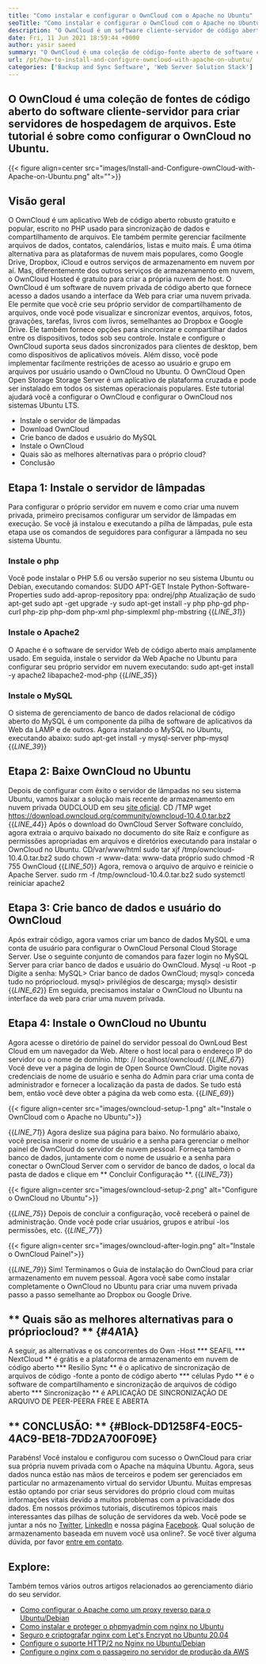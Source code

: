 ```yaml
---
title: "Como instalar e configurar o OwnCloud com o Apache no Ubuntu" 
seoTitle: "Como instalar e configurar o OwnCloud com o Apache no Ubuntu" 
description: "O OwnCloud é um software cliente-servidor de código aberto para criar serviços de hospedagem de arquivos. Neste tutorial, aprenderemos a instalar e configurar o OwnCloud no Ubuntu" 
date: Fri, 11 Jun 2021 18:59:44 +0000
author: yasir saeed
summary: "O OwnCloud é uma coleção de código-fonte aberto de software cliente-servidor para criar servidores de hospedagem de arquivos. Este tutorial é sobre como configurar o OwnCloud no Ubuntu." 
url: /pt/how-to-install-and-configure-owncloud-with-apache-on-ubuntu/
categories: ['Backup and Sync Software', 'Web Server Solution Stack']
---
```


## O OwnCloud é uma coleção de fontes de código aberto do software cliente-servidor para criar servidores de hospedagem de arquivos. Este tutorial é sobre como configurar o OwnCloud no Ubuntu.

{{< figure align=center src="images/Install-and-Configure-ownCloud-with-Apache-on-Ubuntu.png" alt="">}}


## **Visão geral**
O OwnCloud é um aplicativo Web de código aberto robusto gratuito e popular, escrito no PHP usado para sincronização de dados e compartilhamento de arquivos. Ele também permite gerenciar facilmente arquivos de dados, contatos, calendários, listas e muito mais. É uma ótima alternativa para as plataformas de nuvem mais populares, como Google Drive, Dropbox, iCloud e outros serviços de armazenamento em nuvem por aí. Mas, diferentemente dos outros serviços de armazenamento em nuvem, o OwnCloud Hosted é gratuito para criar a própria nuvem de host.
O OwnCloud é um software de nuvem privada de código aberto que fornece acesso a dados usando a interface da Web para criar uma nuvem privada. Ele permite que você crie seu próprio servidor de compartilhamento de arquivos, onde você pode visualizar e sincronizar eventos, arquivos, fotos, gravações, tarefas, livros com livros, semelhantes ao Dropbox e Google Drive. Ele também fornece opções para sincronizar e compartilhar dados entre os dispositivos, todos sob seu controle. Instale e configure o OwnCloud suporta seus dados sincronizados para clientes de desktop, bem como dispositivos de aplicativos móveis. Além disso, você pode implementar facilmente restrições de acesso ao usuário e grupo em arquivos por usuário usando o OwnCloud no Ubuntu. O OwnCloud Open Open Storage Storage Server é um aplicativo de plataforma cruzada e pode ser instalado em todos os sistemas operacionais populares.
Este tutorial ajudará você a configurar o OwnCloud e configurar o OwnCloud nos sistemas Ubuntu LTS.
  * Instale o servidor de lâmpadas
  * Download OwnCloud
  * Crie banco de dados e usuário do MySQL
  * Instale o OwnCloud
  * Quais são as melhores alternativas para o próprio cloud?
  * Conclusão

## Etapa 1: Instale o servidor de lâmpadas
Para configurar o próprio servidor em nuvem e como criar uma nuvem privada, primeiro precisamos configurar um servidor de lâmpadas em execução. Se você já instalou e executando a pilha de lâmpadas, pule esta etapa use os comandos de seguidores para configurar a lâmpada no seu sistema Ubuntu.

### Instale o php
Você pode instalar o PHP 5.6 ou versão superior no seu sistema Ubuntu ou Debian, executando comandos:
SUDO APT-GET Instale Python-Software-Properties
sudo add-aprop-repository ppa: ondrej/php
Atualização de sudo apt-get
sudo apt -get upgrade -y
sudo apt-get install -y php php-gd php-curl php-zip php-dom php-xml php-simplexml php-mbstring
{{_LINE_31_}}

### Instale o Apache2
O Apache é o software de servidor Web de código aberto mais amplamente usado. Em seguida, instale o servidor da Web Apache no Ubuntu para configurar seu próprio servidor em nuvem executando:
sudo apt-get install -y apache2 libapache2-mod-php
{{_LINE_35_}}

### Instale o MySQL
O sistema de gerenciamento de banco de dados relacional de código aberto do MySQL é um componente da pilha de software de aplicativos da Web da LAMP e de outros. Agora instalando o MySQL no Ubuntu, executando abaixo:
sudo apt-get install -y mysql-server php-mysql
{{_LINE_39_}}

## Etapa 2: Baixe OwnCloud no Ubuntu
Depois de configurar com êxito o servidor de lâmpadas no seu sistema Ubuntu, vamos baixar a solução mais recente de armazenamento em nuvem privada OUDCLOUD em seu [site oficial][1].
CD /TMP
wget https://download.owncloud.org/community/owncloud-10.4.0.tar.bz2
{{_LINE_44_}}
Após o download do OwnCloud Server Software concluído, agora extraia o arquivo baixado no documento do site Raiz e configure as permissões apropriadas em arquivos e diretórios executando para instalar o OwnCloud no Ubuntu.
CD/var/www/html
sudo tar xjf /tmp/owncloud-10.4.0.tar.bz2
sudo chown -r www-data: www-data próprio
sudo chmod -R 755 OwnCloud
{{_LINE_50_}}
Agora, remova o arquivo de arquivo e reinicie o Apache Server.
sudo rm -f /tmp/owncloud-10.4.0.tar.bz2
sudo systemctl reiniciar apache2

## Etapa 3: Crie banco de dados e usuário do OwnCloud
Após extrair código, agora vamos criar um banco de dados MySQL e uma conta de usuário para configurar o OwnCloud Personal Cloud Storage Server. Use o seguinte conjunto de comandos para fazer login no MySQL Server para criar banco de dados e usuário do OwnCloud.
Mysql -u Root -p
Digite a senha:
MySQL> Criar banco de dados OwnCloud;
mysql> conceda tudo no própriocloud.
mysql> privilégios de descarga;
mysql> desistir
{{_LINE_62_}}
Em seguida, precisamos instalar o OwnCloud no Ubuntu na interface da web para criar uma nuvem privada.

## Etapa 4: Instale o OwnCloud no Ubuntu
Agora acesse o diretório de painel do servidor pessoal do OwnLoud Best Cloud em um navegador da Web. Altere o host local para o endereço IP do servidor ou o nome de domínio.
http: // localhost/owncloud/
{{_LINE_67_}}
Você deve ver a página de login de Open Source OwnCloud. Digite novas credenciais de nome de usuário e senha do Admin para criar uma conta de administrador e fornecer a localização da pasta de dados. Se tudo está bem, então você deve obter a página da web como esta.
{{_LINE_69_}}

{{< figure align=center src="images/owncloud-setup-1.png" alt="Instale o OwnCloud com o Apache no Ubuntu">}}

{{_LINE_71_}}
Agora deslize sua página para baixo. No formulário abaixo, você precisa inserir o nome de usuário e a senha para gerenciar o melhor painel de OwnCloud do servidor de nuvem pessoal. Forneça também o banco de dados, juntamente com o nome de usuário e a senha para conectar o OwnCloud Server com o servidor de banco de dados, o local da pasta de dados e clique em ** Concluir Configuração **.
{{_LINE_73_}}

{{< figure align=center src="images/owncloud-setup-2.png" alt="Configure o OwnCloud no Ubuntu">}}

{{_LINE_75_}}
Depois de concluir a configuração, você receberá o painel de administração. Onde você pode criar usuários, grupos e atribuí -los permissões, etc.
{{_LINE_77_}}

{{< figure align=center src="images/owncloud-after-login.png" alt="Instale o OwnCloud Painel">}}

{{_LINE_79_}}
Sim! Terminamos o Guia de instalação do OwnCloud para criar armazenamento em nuvem pessoal. Agora você sabe como instalar completamente o OwnCloud no Ubuntu para criar uma nuvem privada passo a passo semelhante ao Dropbox ou Google Drive.

## ** Quais são as melhores alternativas para o própriocloud? ** {#4A1A}
A seguir, as alternativas e os concorrentes do Own -Host
  *** SEAFIL
  *** NextCloud ** é grátis e a plataforma de armazenamento em nuvem de código aberto
  *** Resilio Sync ** é o aplicativo de sincronização de arquivos de código -fonte a ponto de código aberto
  *** células Pydo ** é o software de compartilhamento e sincronização de arquivos de código aberto
  *** Sincronização ** é APLICAÇÃO DE SINCRONIZAÇÃO DE ARQUIVO DE PEER-PEERA FREE E ABERTA

## ** CONCLUSÃO: ** {#Block-DD1258F4-E0C5-4AC9-BE18-7DD2A700F09E}
Parabéns! Você instalou e configurou com sucesso o OwnCloud para criar sua própria nuvem privada com o Apache na máquina Ubuntu. Agora, seus dados nunca estão nas mãos de terceiros e podem ser gerenciados em particular no armazenamento virtual do servidor Ubuntu. Muitas empresas estão optando por criar seus servidores do próprio cloud com muitas informações vitais devido a muitos problemas com a privacidade dos dados. Em nossos próximos tutoriais, discutiremos tópicos mais interessantes das pilhas de solução de servidores da web.
Você pode se juntar a nós no [Twitter][2], [LinkedIn][3] e nossa página [Facebook][4]. Qual solução de armazenamento baseada em nuvem você usa online?. Se você tiver alguma dúvida, por favor [entre em contato][5].

## Explore:
Também temos vários outros artigos relacionados ao gerenciamento diário do seu servidor.
  * [Como configurar o Apache como um proxy reverso para o Ubuntu/Debian][6]
  * [Como instalar e proteger o phpmyadmin com nginx no Ubuntu][7]
  * [Seguro e criptografar nginx com Let's Encrypt no Ubuntu 20.04][8]
  * [Configure o suporte HTTP/2 no Nginx no Ubuntu/Debian][9]
  * [Configure o nginx com o passageiro no servidor de produção da AWS][10]

  
[1]: https://owncloud.org/install/
[2]: https://twitter.com/containerize_co
[3]: https://www.linkedin.com/company/containerize/
[4]: http://facebook.com/containerize
[5]: mailto:yasir.saeed@aspose.com
[6]: https://blog.containerize.com/web-server-solution-stack/how-to-configure-apache-as-a-reverse-proxy-for-ubuntudebian/
[7]: https://blog.containerize.com/web-server-solution-stack/how-to-install-and-secure-phpmyadmin-with-nginx-on-ubuntu/
[8]: https://blog.containerize.com/web-server-solution-stack/how-to-secure-nginx-with-letsencrypt-on-ubuntu-20-04/
[9]: https://blog.containerize.com/web-server-solution-stack/how-to-configure-http2-support-in-nginx-on-ubuntudebian/
[10]: https://blog.containerize.com/web-server-solution-stack/how-to-setup-nginx-with-passenger-on-aws-production-server/
